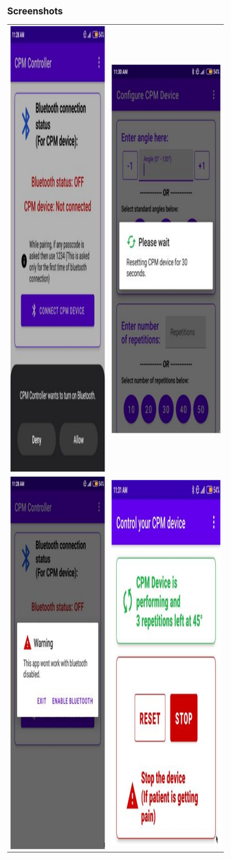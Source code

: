 ## Screenshots
<table>
  <tr>
    <td> <img src="./Screenshots/1.png"  alt="1" width = 587px height = 1039px ></td>
    <td><img src="./Screenshots/2.png" alt="2" width = 490px height = 860px></td>
   </tr> 
   <tr>
      <td><img src="./Screenshots/3.png" alt="3" width = 491px height = 869px></td>
      <td><img src="./Screenshots/4.png" alt="4" width = 679px height = 850px></td>
  </tr>
</table>

